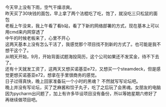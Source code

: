 今天早上没有下雨，空气干燥凉爽。</br>
昨天买了30块钱的面包，早上拿了两个法棍吃了吃，饱了，就没吃三只松鼠的面包</br>
老板上午没来，我上午看了看b站，看了下新的网络部署的方式，现在基本上可以用cmd来内网穿透了</br>
中午的时候老板来了，心里不开心</br>
这两天基本上没有怎么干活了，我感觉那个项目找不到新的方式了。也可能是我不想干这个了。</br>
从明天开始，9月，开始背面试题海投简历，这个公司如果还不发奖金，待不下去了。</br>
还有十天就发工资了，这两天又想买诺基亚e72，又想买一个steamdeck，但是感觉更想买诺基亚e72，想拿在手里很商务的感觉。</br>
日子过得真快，晚上回家准备玩一个小时的黑魂？ 不然就写写论坛吧。</br>
晚上并没有写论坛，买了芝麻酱和饺子丸子，吃了之后玩了会黑魂。女朋友的电脑因为pycharm出问题了，加上有许多毕设项目没有备份，所以等她星期六修好了再继续做项目吧。</br>